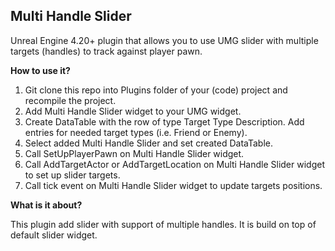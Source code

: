 <h2> Multi Handle Slider </h2>

Unreal Engine 4.20+ plugin that allows you to use UMG slider with multiple targets (handles) to track against player pawn.

**How to use it?**

1) Git clone this repo into Plugins folder of your (code) project and recompile the project.
2) Add Multi Handle Slider widget to your UMG widget.
3) Create DataTable with the row of type Target Type Description. Add entries for needed target types (i.e. Friend or Enemy).
3) Select added Multi Handle Slider and set created DataTable.
3) Call SetUpPlayerPawn on Multi Handle Slider widget.
4) Call AddTargetActor or AddTargetLocation on Multi Handle Slider widget to set up slider targets.
5) Call tick event on Multi Handle Slider widget to update targets positions.

**What is it about?**

This plugin add slider with support of multiple handles. It is build on top of default slider widget. 
